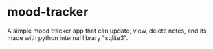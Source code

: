 # mood-tracker
A simple mood tracker app that can update, view, delete notes, and its made with python internal library "sqlite3".

